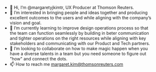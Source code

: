 - 👋 Hi, I’m @margaretyjkimtr, UX Producer at Thomson Reuters.
- 👀 I’m interested in bringing people and ideas together and producing excellent outcomes to the users and while aligning with the company’s vision and goal. 
- 🌱 I’m currently learning to improve design operations process so that the team can function seamlessly by building in beter communication and tighter operations on the right resources while aligning with key stakeholders and communicating with our Product and Tech partners.
- 💞️ I’m looking to collaborate on how to make magic happen when you have a diverse talents in a team but you need someone to figure out "how" and connect the dots. 
- 📫 How to reach me margaret.kim@thomsonreuters.com

<!---
margaretyjkimtr/margaretyjkimtr is a ✨ special ✨ repository because its `README.md` (this file) appears on your GitHub profile.
You can click the Preview link to take a look at your changes.
--->
